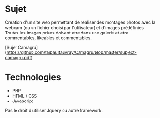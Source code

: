# Sujet

Creation d'un site web permettant de realiser des montages photos avec la webcam (ou un fichier choisi par l'utilisateur) et d'images prédéfinies.
Toutes les images prises doivent etre dans une galerie et etre commentables, likeables et commentables.

[Sujet Camagru] (https://github.com/thibaultauvray/Camagru/blob/master/subject-camagru.pdf)

# Technologies

- PHP
- HTML / CSS
- Javascript

Pas le droit d'utiliser Jquery ou autre framework.
